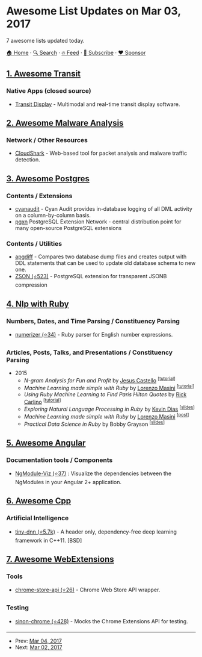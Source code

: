 # Awesome List Updates on Mar 03, 2017

7 awesome lists updated today.

[🏠 Home](/README.md) · [🔍 Search](https://www.trackawesomelist.com/search/) · [🔥 Feed](https://www.trackawesomelist.com/rss.xml) · [📮 Subscribe](https://trackawesomelist.us17.list-manage.com/subscribe?u=d2f0117aa829c83a63ec63c2f&id=36a103854c) · [❤️  Sponsor](https://github.com/sponsors/theowenyoung)



## [1. Awesome Transit](/content/CUTR-at-USF/awesome-transit/README.md)

### Native Apps (closed source)

*   [Transit Display](http://transitdisplay.com/) - Multimodal and real-time transit display software.

## [2. Awesome Malware Analysis](/content/rshipp/awesome-malware-analysis/README.md)

### Network / Other Resources

*   [CloudShark](https://www.cloudshark.org) - Web-based tool for packet analysis
    and malware traffic detection.

## [3. Awesome Postgres](/content/dhamaniasad/awesome-postgres/README.md)

### Contents / Extensions

*   [cyanaudit](https://pgxn.org/dist/cyanaudit/) - Cyan Audit provides in-database logging of all DML activity on a column-by-column basis.
*   [pgxn](https://pgxn.org/) PostgreSQL Extension Network - central distribution point for many open-source PostgreSQL extensions

### Contents / Utilities

*   [apgdiff](https://www.apgdiff.com/) - Compares two database dump files and creates output with DDL statements that can be used to update old database schema to new one.
*   [ZSON (⭐523)](https://github.com/postgrespro/zson) - PostgreSQL extension for transparent JSONB compression

## [4. Nlp with Ruby](/content/arbox/nlp-with-ruby/README.md)

### Numbers, Dates, and Time Parsing / Constituency Parsing

*   [numerizer (⭐34)](https://github.com/jduff/numerizer) -
    Ruby parser for English number expressions.

### Articles, Posts, Talks, and Presentations / Constituency Parsing

*   2015
    *   *N-gram Analysis for Fun and Profit* by [Jesus Castello](https://github.com/matugm) <sup>\[[tutorial](https://www.rubyguides.com/2015/09/ngram-analysis-ruby/)]</sup>
    *   *Machine Learning made simple with Ruby* by [Lorenzo Masini](https://github.com/rugginoso) <sup>\[[tutorial](https://www.leanpanda.com/blog/2015/08/24/machine-learning-automatic-classification/)]</sup>
    *   *Using Ruby Machine Learning to Find Paris Hilton Quotes* by [Rick Carlino](https://github.com/RickCarlino) <sup>\[[tutorial](http://web.archive.org/web/20160414072324/http://datamelon.io/blog/2015/using-ruby-machine-learning-id-paris-hilton-quotes.html)]</sup>
    *   *Exploring Natural Language Processing in Ruby* by [Kevin Dias](https://github.com/diasks2) <sup>\[[slides](https://www.slideshare.net/diasks2/exploring-natural-language-processing-in-ruby)]</sup>
    *   *Machine Learning made simple with Ruby* by [Lorenzo Masini](https://twitter.com/rugginoso) <sup>\[[post](https://www.leanpanda.com/blog/2015/08/24/machine-learning-automatic-classification/)]</sup>
    *   *Practical Data Science in Ruby* by Bobby Grayson <sup>\[[slides](http://slides.com/bobbygrayson/p#/)]</sup>

## [5. Awesome Angular](/content/PatrickJS/awesome-angular/README.md)

### Documentation tools / Components

*   [NgModule-Viz (⭐37)](https://github.com/politie/ngmodule-viz) : Visualize the dependencies between the NgModules in your Angular 2+ application.

## [6. Awesome Cpp](/content/fffaraz/awesome-cpp/README.md)

### Artificial Intelligence

*   [tiny-dnn (⭐5.7k)](https://github.com/tiny-dnn/tiny-dnn) - A header only, dependency-free deep learning framework in C++11. \[BSD]

## [7. Awesome WebExtensions](/content/fregante/Awesome-WebExtensions/README.md)

### Tools

*   [chrome-store-api (⭐26)](https://github.com/acvetkov/chrome-store-api) - Chrome Web Store API wrapper.

### Testing

*   [sinon-chrome (⭐428)](https://github.com/acvetkov/sinon-chrome) - Mocks the Chrome Extensions API for testing.

---

- Prev: [Mar 04, 2017](/content/2017/03/04/README.md)
- Next: [Mar 02, 2017](/content/2017/03/02/README.md)
